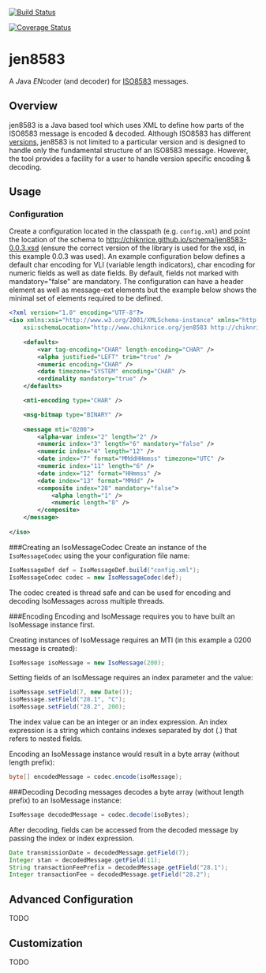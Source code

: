 [![Build Status](https://travis-ci.org/chiknrice/jen8583.svg?branch=master)](https://travis-ci.org/chiknrice/jen8583)

[![Coverage Status](https://coveralls.io/repos/chiknrice/jen8583/badge.svg?branch=master&service=github)](https://coveralls.io/github/chiknrice/jen8583?branch=master)

# jen8583
A *J*ava *EN*coder (and decoder) for [ISO8583](http://en.wikipedia.org/wiki/ISO_8583) messages.

## Overview
jen8583 is a Java based tool which uses XML to define how parts of the ISO8583 message is encoded & decoded. Although ISO8583 has different [versions](http://en.wikipedia.org/wiki/ISO_8583#ISO_8583_version), jen8583 is not limited to a particular version and is designed to handle only the fundamental structure of an ISO8583 message.  However, the tool provides a facility for a user to handle version specific encoding & decoding.

## Usage

### Configuration
Create a configuration located in the classpath (e.g. `config.xml`) and point the location of the schema to http://chiknrice.github.io/schema/jen8583-0.0.3.xsd (ensure the correct version of the library is used for the xsd, in this example 0.0.3 was used).  An example configuration below defines a default char encoding for VLI (variable length indicators), char encoding for numeric fields as well as date fields.  By default, fields not marked with mandatory="false" are mandatory.  The configuration can have a header element as well as message-ext elements but the example below shows the minimal set of elements required to be defined.

```xml
<?xml version="1.0" encoding="UTF-8"?>
<iso xmlns:xsi="http://www.w3.org/2001/XMLSchema-instance" xmlns="http://www.chiknrice.org/jen8583"
    xsi:schemaLocation="http://www.chiknrice.org/jen8583 http://chiknrice.github.io/schema/jen8583-0.0.3.xsd">
    
    <defaults>
        <var tag-encoding="CHAR" length-encoding="CHAR" />
        <alpha justified="LEFT" trim="true" />
        <numeric encoding="CHAR" />
        <date timezone="SYSTEM" encoding="CHAR" />
        <ordinality mandatory="true" />
    </defaults>

    <mti-encoding type="CHAR" />

    <msg-bitmap type="BINARY" />
    
    <message mti="0200">
        <alpha-var index="2" length="2" />
        <numeric index="3" length="6" mandatory="false" />
        <numeric index="4" length="12" />
        <date index="7" format="MMddHHmmss" timezone="UTC" />
        <numeric index="11" length="6" />
        <date index="12" format="HHmmss" />
        <date index="13" format="MMdd" />
        <composite index="28" mandatory="false">
            <alpha length="1" />
            <numeric length="8" />
        </composite>
    </message>
    
</iso>
```

###Creating an IsoMessageCodec
Create an instance of the `IsoMessageCodec` using the your configuration file name:

```java
IsoMessageDef def = IsoMessageDef.build("config.xml");
IsoMessageCodec codec = new IsoMessageCodec(def);
```

The codec created is thread safe and can be used for encoding and decoding IsoMessages across multiple threads.

###Encoding
Encoding and IsoMessage requires you to have built an IsoMessage instance first.

Creating instances of IsoMessage requires an MTI (in this example a 0200 message is created):
```java
IsoMessage isoMessage = new IsoMessage(200);
```

Setting fields of an IsoMessage requires an index parameter and the value:
```java
isoMessage.setField(7, new Date());
isoMessage.setField("28.1", "C");
isoMessage.setField("28.2", 200);
```

The index value can be an integer or an index expression.  An index expression is a string which contains indexes separated by dot (.) that refers to nested fields.

Encoding an IsoMessage instance would result in a byte array (without length prefix):
```java
byte[] encodedMessage = codec.encode(isoMessage);
```

###Decoding
Decoding messages decodes a byte array (without length prefix) to an IsoMessage instance:
```java
IsoMessage decodedMessage = codec.decode(isoBytes);
```

After decoding, fields can be accessed from the decoded message by passing the index or index expression.
```java
Date transmissionDate = decodedMessage.getField(7);
Integer stan = decodedMessage.getField(11);
String transactionFeePrefix = decodedMessage.getField("28.1");
Integer transactionFee = decodedMessage.getField("28.2");
```

## Advanced Configuration
TODO

## Customization
TODO
